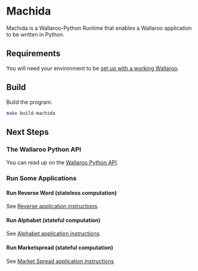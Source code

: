 # Machida

Machida is a Wallaroo-Python Runtime that enables a Wallaroo application to be written in Python.

## Requirements

You will need your environment to be [set up with a working
Wallaroo](/book/getting-started/setup.md).

## Build

Build the program.

```bash
make build-machida
```

## Next Steps

### The Wallaroo Python API

You can read up on the [Wallaroo Python API](/book/python/api.md).

### Run Some Applications

#### Run Reverse Word (stateless computation)

See [Reverse application instructions](/examples/python/reverse/README.md).

#### Run Alphabet (stateful computation)

See [Alphabet application instructions](/examples/python/alphabet/README.md).

#### Run Marketspread (stateful computation)

See [Market Spread application instructions](/examples/python/market_spread/README.md)
